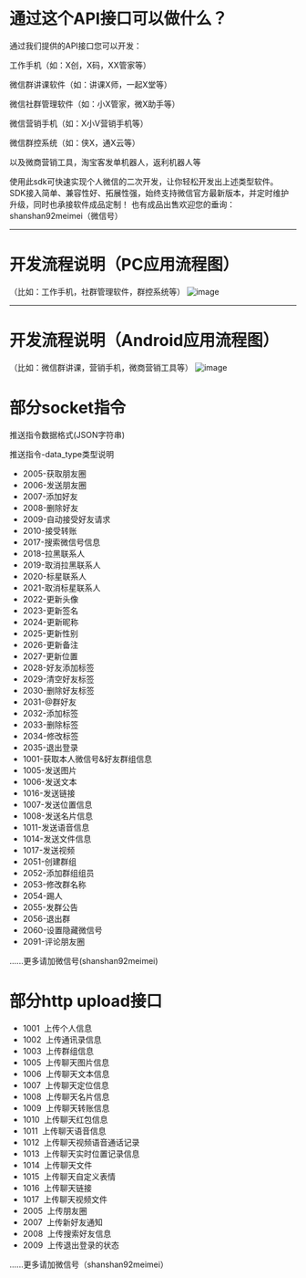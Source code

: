 # 通过这个API接口可以做什么？

通过我们提供的API接口您可以开发：

工作手机（如：X创，X码，XX管家等）

微信群讲课软件（如：讲课X师，一起X堂等）

微信社群管理软件（如：小X管家，微X助手等）

微信营销手机（如：X小V营销手机等）

微信群控系统（如：侠X，通X云等）

以及微商营销工具，淘宝客发单机器人，返利机器人等

 使用此sdk可快速实现个人微信的二次开发，让你轻松开发出上述类型软件。 SDK接入简单、兼容性好、拓展性强，始终支持微信官方最新版本，并定时维护升级，同时也承接软件成品定制！ 也有成品出售欢迎您的垂询：shanshan92meimei（微信号）


*****
 
 
# 开发流程说明（PC应用流程图）
（比如：工作手机，社群管理软件，群控系统等）
![image](http://api.akawok.com/Uploads/456.png)

*****

# 开发流程说明（Android应用流程图）
（比如：微信群讲课，营销手机，微商营销工具等）
![image](http://api.akawok.com/Uploads/456.png)

 
# 部分socket指令 
推送指令数据格式(JSON字符串) 

推送指令-data_type类型说明 
- 2005-获取朋友圈 
- 2006-发送朋友圈 
- 2007-添加好友 
- 2008-删除好友 
- 2009-自动接受好友请求 
- 2010-接受转账 
- 2017-搜索微信号信息 
- 2018-拉黑联系人 
- 2019-取消拉黑联系人 
- 2020-标星联系人 
- 2021-取消标星联系人 
- 2022-更新头像 
- 2023-更新签名 
- 2024-更新昵称 
- 2025-更新性别 
- 2026-更新备注 
- 2027-更新位置 
- 2028-好友添加标签 
- 2029-清空好友标签 
- 2030-删除好友标签 
- 2031-@群好友 
- 2032-添加标签 
- 2033-删除标签 
- 2034-修改标签 
- 2035-退出登录 
- 1001-获取本人微信号&好友群组信息 
- 1005-发送图片 
- 1006-发送文本 
- 1016-发送链接 
- 1007-发送位置信息 
- 1008-发送名片信息 
- 1011-发送语音信息 
- 1014-发送文件信息 
- 1017-发送视频 
- 2051-创建群组 
- 2052-添加群组组员 
- 2053-修改群名称 
- 2054-踢人 
- 2055-发群公告 
- 2056-退出群 
- 2060-设置隐藏微信号 
- 2091-评论朋友圈 

......更多请加微信号(shanshan92meimei)

# 部分http upload接口

-  1001  上传个人信息 
- 1002  上传通讯录信息 
- 1003  上传群组信息 
- 1005  上传聊天图片信息 
- 1006  上传聊天文本信息 
- 1007  上传聊天定位信息 
- 1008  上传聊天名片信息
- 1009  上传聊天转账信息 
- 1010  上传聊天红包信息
- 1011  上传聊天语音信息 
- 1012  上传聊天视频语音通话记录 
- 1013  上传聊天实时位置记录信息 
- 1014  上传聊天文件 
- 1015  上传聊天自定义表情 
- 1016  上传聊天链接 
- 1017  上传聊天视频文件 
- 2005  上传朋友圈 
- 2007  上传新好友通知 
- 2008  上传搜索好友信息 
- 2009  上传退出登录的状态 

......更多请加微信号（shanshan92meimei）
